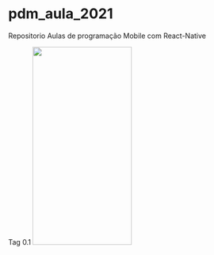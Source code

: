 # pdm_aula_2021

Repositorio Aulas de programação Mobile com React-Native

Tag 0.1
<img src="https://user-images.githubusercontent.com/6691621/113315040-3f2bd200-92e3-11eb-9b01-c996897a7e2b.png?v=4&s=100" width="200" height="400" />
